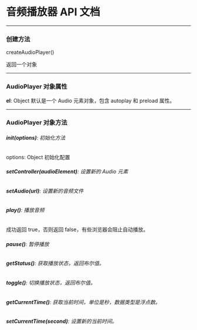 # 音频播放器 API 文档 #

---

### 创建方法 ###

createAudioPlayer()

返回一个对象

---

### AudioPlayer 对象属性 ###

**el**: Object  默认是一个 Audio 元素对象，包含 autoplay 和 preload 属性。

---

### AudioPlayer 对象方法 ###

###### **init(options)**: 初始化方法 ######

options: Object  初始化配置

###### **setController(audioElement)**: 设置新的 Audio 元素 ######

###### **setAudio(url)**: 设置新的音频文件 ######

###### **play()**: 播放音频 ######

成功返回 true，否则返回 false，有些浏览器会阻止自动播放。

###### **pause()**: 暂停播放 ######

###### **getStatus()**: 获取播放状态，返回布尔值。 ######

###### **toggle()**: 切换播放状态，返回布尔值。 ######

###### **getCurrentTime()**: 获取当前时间，单位是秒，数据类型是浮点数。 ######

###### **setCurrentTime(second)**: 设置新的当前时间。 ######

